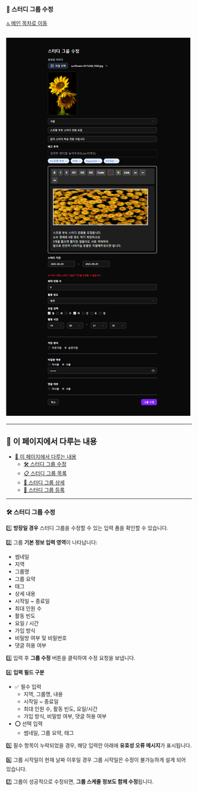 ### 👥 스터디 그룹 수정

[🔝 메인 목차로 이동](../../README.md)

## ![../../Settings/image/스터디%20그룹%20수정.PNG](../../Settings/image/스터디%20그룹%20수정.PNG)

---

## 🧭 이 페이지에서 다루는 내용

- [🧭 이 페이지에서 다루는 내용](#-이-페이지에서-다루는-내용)
  - [🛠️ 스터디 그룹 수정](#-스터디-그룹-수정)
  - [📋 스터디 그룹 목록](./list.md)
  - [📄 스터디 그룹 상세](./detail.md)
  - [📝 스터디 그룹 등록](./insert.md)
  
---

### 🛠️ 스터디 그룹 수정

1️⃣ **방장일 경우** 스터디 그룹을 수정할 수 있는 입력 폼을 확인할 수 있습니다.

2️⃣ 그룹 **기본 정보 입력 영역**이 나타납니다:
- 썸네일
- 지역
- 그룹명
- 그룹 요약
- 태그
- 상세 내용
- 시작일 ~ 종료일
- 최대 인원 수
- 활동 빈도
- 요일 / 시간
- 가입 방식
- 비밀방 여부 및 비밀번호
- 댓글 허용 여부

3️⃣ 입력 후 **그룹 수정** 버튼을 클릭하여 수정 요청을 보냅니다.

4️⃣ **입력 필드 구분**
- ✅ 필수 입력
  - 지역, 그룹명, 내용
  - 시작일 ~ 종료일
  - 최대 인원 수, 활동 빈도, 요일/시간
  - 가입 방식, 비밀방 여부, 댓글 허용 여부
- ⭕ 선택 입력
  - 썸네일, 그룹 요약, 태그

5️⃣ 필수 항목이 누락되었을 경우, 해당 입력란 아래에 **유효성 오류 메시지**가 표시됩니다.

6️⃣ 그룹 시작일이 현재 날짜 이후일 경우 그룹 시작일은 수정이 불가능하게 설계 되어 있습니다.

7️⃣ 그룹이 성공적으로 수정되면, **그룹 스케줄 정보도 함께 수정**됩니다.
